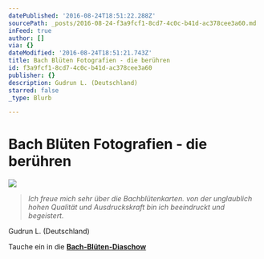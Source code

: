 ```yaml
---
datePublished: '2016-08-24T18:51:22.288Z'
sourcePath: _posts/2016-08-24-f3a9fcf1-8cd7-4c0c-b41d-ac378cee3a60.md
inFeed: true
author: []
via: {}
dateModified: '2016-08-24T18:51:21.743Z'
title: Bach Blüten Fotografien - die berühren
id: f3a9fcf1-8cd7-4c0c-b41d-ac378cee3a60
publisher: {}
description: Gudrun L. (Deutschland)
starred: false
_type: Blurb

---
```

# Bach Blüten Fotografien - die berühren
![](https://the-grid-user-content.s3-us-west-2.amazonaws.com/8ef43509-e12a-40a7-96d9-d966eb5ef8f0.jpg)

> _Ich freue mich sehr über die Bachblütenkarten. von der unglaublich hohen Qualität und Ausdruckskraft bin ich beeindruckt und begeistert._

Gudrun L. (Deutschland)

Tauche ein in die **[Bach-Blüten-Diaschow][0]**

[0]: http://flowerenergies.com/bach-blueten-fotos.html "Bach-Blüten-Diaschow"